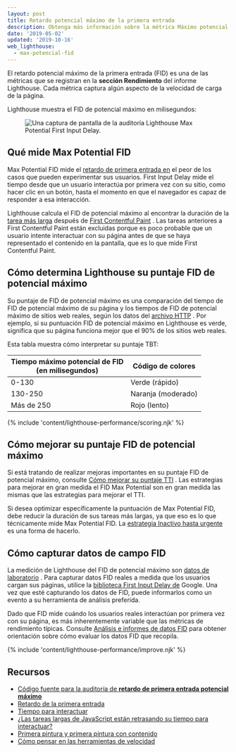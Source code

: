 ```yaml
---
layout: post
title: Retardo potencial máximo de la primera entrada
description: Obtenga más información sobre la métrica Máximo potencial de retardo de la primera entrada de Lighthouse y cómo medirla y optimizarla.
date: '2019-05-02'
updated: '2019-10-16'
web_lighthouse:
  - max-potencial-fid
---
```


El retardo potencial máximo de la primera entrada (FID) es una de las métricas que se registran en la **sección Rendimiento** del informe Lighthouse. Cada métrica captura algún aspecto de la velocidad de carga de la página.

Lighthouse muestra el FID de potencial máximo en milisegundos:

<figure class="w-figure"><img class="w-screenshot" src="max-potential-fid.png" alt="Una captura de pantalla de la auditoría Lighthouse Max Potential First Input Delay."></figure>

## Qué mide Max Potential FID

Max Potential FID mide el [retardo de primera entrada en] el peor de los casos que pueden experimentar sus usuarios. First Input Delay mide el tiempo desde que un usuario interactúa por primera vez con su sitio, como hacer clic en un botón, hasta el momento en que el navegador es capaz de responder a esa interacción.

Lighthouse calcula el FID de potencial máximo al encontrar la duración de la [tarea más larga] después de [First Contentful Paint] . Las tareas anteriores a First Contentful Paint están excluidas porque es poco probable que un usuario intente interactuar con su página antes de que se haya representado el contenido en la pantalla, que es lo que mide First Contentful Paint.

## Cómo determina Lighthouse su puntaje FID de potencial máximo

<!-- TODO(kaycebasques): In the FCP doc we link to the HTTP Archive report of FCP data.
     If we get a similar report for MPFID we should link to that.
     https://web.dev/first-contentful-paint/#how-lighthouse-determines-your-fcp-score -->

Su puntaje de FID de potencial máximo es una comparación del tiempo de FID de potencial máximo de su página y los tiempos de FID de potencial máximo de sitios web reales, según los datos del [archivo HTTP](https://httparchive.org) . Por ejemplo, si su puntuación FID de potencial máximo en Lighthouse es verde, significa que su página funciona mejor que el 90% de los sitios web reales.

Esta tabla muestra cómo interpretar su puntaje TBT:

<div class="w-table-wrapper">
  <table>
    <thead>
      <tr>
        <th>Tiempo máximo potencial de FID<br> (en milisegundos)</th>
        <th>Código de colores</th>
      </tr>
    </thead>
    <tbody>
      <tr>
        <td>0-130</td>
        <td>Verde (rápido)</td>
      </tr>
      <tr>
        <td>130-250</td>
        <td>Naranja (moderado)</td>
      </tr>
      <tr>
        <td>Más de 250</td>
        <td>Rojo (lento)</td>
      </tr>
    </tbody>
  </table>
</div>

{% include 'content/lighthouse-performance/scoring.njk' %}

## Cómo mejorar su puntaje FID de potencial máximo

Si está tratando de realizar mejoras importantes en su puntaje FID de potencial máximo, consulte [Cómo mejorar su puntaje TTI] . Las estrategias para mejorar en gran medida el FID Max Potential son en gran medida las mismas que las estrategias para mejorar el TTI.

Si desea optimizar específicamente la puntuación de Max Potential FID, debe reducir la duración de sus tareas más largas, ya que eso es lo que técnicamente mide Max Potential FID. La [estrategia Inactivo hasta urgente](https://philipwalton.com/articles/idle-until-urgent/) es una forma de hacerlo.

## Cómo capturar datos de campo FID

La medición de Lighthouse del FID de potencial máximo son [datos de laboratorio] . Para capturar datos FID reales a medida que los usuarios cargan sus páginas, utilice la [biblioteca First Input Delay de](https://github.com/GoogleChromeLabs/first-input-delay) Google. Una vez que esté capturando los datos de FID, puede informarlos como un evento a su herramienta de análisis preferida.

Dado que FID mide cuándo los usuarios reales interactúan por primera vez con su página, es más inherentemente variable que las métricas de rendimiento típicas. Consulte [Análisis e informes de datos FID] para obtener orientación sobre cómo evaluar los datos FID que recopila.

{% include 'content/lighthouse-performance/improve.njk' %}

## Recursos

- [Código fuente para la auditoría de **retardo de primera entrada potencial máximo**](https://github.com/GoogleChrome/lighthouse/blob/master/lighthouse-core/audits/metrics/max-potential-fid.js)
- [Retardo de la primera entrada]
- [Tiempo para interactuar](/interactive/)
- [¿Las tareas largas de JavaScript están retrasando su tiempo para interactuar?](/long-tasks-devtools)
- [Primera pintura y primera pintura con contenido](https://developers.google.com/web/fundamentals/performance/user-centric-performance-metrics#first_paint_and_first_contentful_paint)
- [Cómo pensar en las herramientas de velocidad]


[Análisis e informes de datos FID]: https://developers.google.com/web/updates/2018/05/first-input-delay#analyzing_and_reporting_on_fid_data
[retardo de primera entrada en]: https://developers.google.com/web/updates/2018/05/first-input-delay
[Cómo mejorar su puntaje TTI]: /interactive/#how-to-improve-your-tti-score
[First Contentful Paint]: https://developers.google.com/web/fundamentals/performance/user-centric-performance-metrics#first_paint_and_first_contentful_paint
[Retardo de la primera entrada]: https://developers.google.com/web/updates/2018/05/first-input-delay
[datos de laboratorio]: https://developers.google.com/web/fundamentals/performance/speed-tools#field_data
[tarea más larga]: https://developers.google.com/web/fundamentals/performance/speed-tools#lab_data
[Cómo pensar en las herramientas de velocidad]: /long-tasks-devtools#what-are-long-tasks